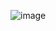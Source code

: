 ![image](https://github.com/Mind-the-Cap/Mind-the-Cap.github.io/assets/19514464/626855cf-4385-4fda-8365-2966156cbe0c)
